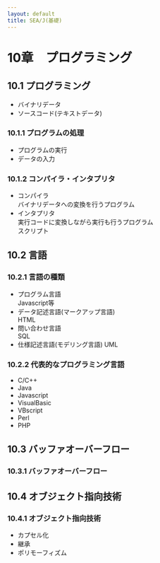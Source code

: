 ```yaml
---
layout: default
title: SEA/J(基礎) 
---
```


# 10章　プログラミング

## 10.1 プログラミング

* バイナリデータ
* ソースコード(テキストデータ)

### 10.1.1 プログラムの処理

* プログラムの実行
* データの入力

### 10.1.2 コンパイラ・インタプリタ

* コンパイラ<br />
バイナリデータへの変換を行うプログラム
* インタプリタ<br />
実行コードに変換しながら実行も行うプログラム<br />
スクリプト<br />

## 10.2 言語

### 10.2.1 言語の種類

* プログラム言語<br />
Javascript等
* データ記述言語(マークアップ言語)<br />
HTML
* 問い合わせ言語<br />
SQL
* 仕様記述言語(モデリング言語)
UML

### 10.2.2 代表的なプログラミング言語

* C/C++
* Java
* Javascript
* VisualBasic
* VBscript
* Perl
* PHP

## 10.3 バッファオーバーフロー

### 10.3.1 バッファオーバーフロー

## 10.4 オブジェクト指向技術

### 10.4.1 オブジェクト指向技術

* カプセル化
* 継承
* ポリモーフィズム
